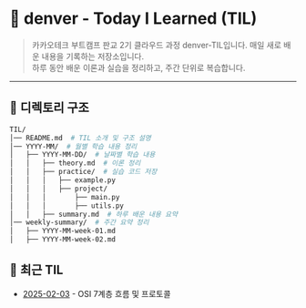 # 📝 denver - Today I Learned (TIL)

> 카카오테크 부트캠프 판교 2기 클라우드 과정 denver-TIL입니다.
> 매일 새로 배운 내용을 기록하는 저장소입니다.  
> 하루 동안 배운 이론과 실습을 정리하고, 주간 단위로 복습합니다.

---

## 📂 디렉토리 구조

```bash
TIL/
│── README.md  # TIL 소개 및 구조 설명
│── YYYY-MM/  # 월별 학습 내용 정리
│   ├── YYYY-MM-DD/  # 날짜별 학습 내용
│   │   ├── theory.md  # 이론 정리
│   │   ├── practice/  # 실습 코드 저장
│   │   │   ├── example.py
│   │   │   ├── project/
│   │   │       ├── main.py
│   │   │       ├── utils.py
│   │   ├── summary.md  # 하루 배운 내용 요약
│── weekly-summary/  # 주간 요약 정리
│   ├── YYYY-MM-week-01.md
│   ├── YYYY-MM-week-02.md
```
## 📅 최근 TIL
- [2025-02-03](./2025-02-03/theory.md) - OSI 7계층 흐름 및 프로토콜
